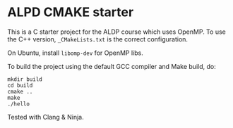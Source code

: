 # ALPD CMAKE starter
This is a C starter project for the ALDP course which uses OpenMP.
To use the C++ version, `_CMakeLists.txt` is the correct configuration.

On Ubuntu, install `libomp-dev` for OpenMP libs.

To build the project using the default GCC compiler and Make build, do:
```
mkdir build
cd build
cmake ..
make
./hello
```

Tested with Clang & Ninja.